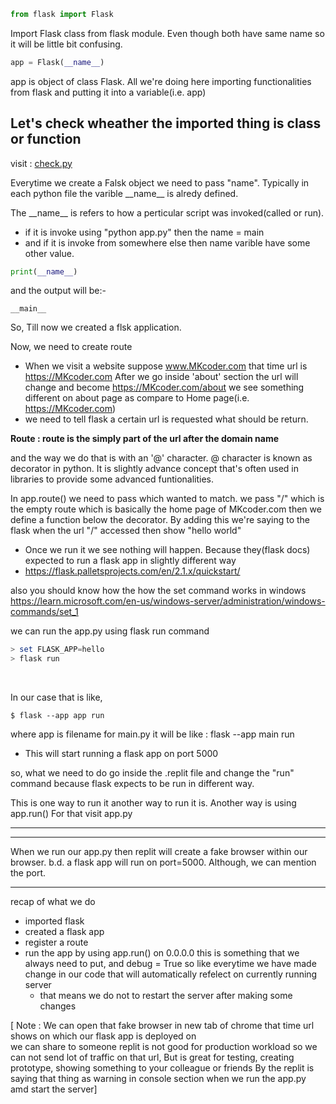 ```python
from flask import Flask
```
Import Flask class from flask module. Even though both have same name so it will be little bit confusing.

```python
app = Flask(__name__)
```
app is object of class Flask. All we're doing here importing functionalities from flask and putting it into a variable(i.e. app)



## Let's check wheather the imported thing is class or function
visit  : [check.py](https://replit.com/@MayankKapadane/career-website#check.py)



Everytime we create a Falsk object we need to pass "name". Typically in each python file the varible \_\_name\_\_ is alredy defined. 

The \_\_name\_\_ is refers to how a perticular script was invoked(called or run). 
- if it is invoke using "python app.py" then the name = main
- and if it is invoke from somewhere else then name varible have some other value.

```python
print(__name__)
```
and the output will be:-
```shell
__main__
```



So, Till now we created a flsk application.


Now, we need to create route

- When we visit a website suppose www.MKcoder.com that time url is https://MKcoder.com
After we go inside 'about' section the url will change and become https://MKcoder.com/about
we see something different on about page as compare to Home page(i.e.  https://MKcoder.com)
- we need to tell flask a certain url is requested what should be return.

**Route : route is the simply part of the url after the domain name**

and the way we do that is with an '@' character.
@ character is known as decorator in python. It is slightly advance concept that's often used in libraries to provide some advanced funtionalities. 

In app.route() we need to pass which wanted to match. we pass "/" which is the empty route which is 
basically the home page of MKcoder.com
then we define a function below the decorator. By adding this we're saying to the flask when the url "/" accessed then show "hello world"

- Once we run it we see nothing will happen. Because they(flask docs) expected to run a flask app in slightly different way
- https://flask.palletsprojects.com/en/2.1.x/quickstart/

also you should know how the how the set command works in windows 
https://learn.microsoft.com/en-us/windows-server/administration/windows-commands/set_1


we can run the app.py using flask run command 

```powershell
> set FLASK_APP=hello
> flask run
```
<br/>  <!-- Adding a <br/> tag for emopty line -->

In our case that is like,
```Linux
$ flask --app app run
``` 
where app  is filename
for main.py it will be like : flask --app main run
- This will start running a flask app on port 5000

so, what we need to do go inside the .replit file and change the "run" command because flask expects to be run in different way.
 
 This is one way to run it another way to run it is. Another way is using app.run() For that visit app.py 
 
<!-- Add an horizontal ruler line -->
***  
___

When we run our app.py then replit will create a fake browser within our browser. 
b.d. a flask app will run on port=5000. Although, we can mention the port.

---
recap of what we do
- imported flask
- created a flask app
- register a route
- run the app by using app.run() on 0.0.0.0 this is something that we always need to put,  and debug = True so like everytime we have made change in our code that will automatically refelect on currently running server
    - that means we do not to restart the server after making some changes

\[ Note : We can open that fake browser in new tab of chrome that time url shows on which our flask app is deployed on  
we can share to someone 
replit is not good for production workload so we can not send lot of traffic on that url, But is great for testing, creating prototype, showing something to your colleague or friends
By the replit is saying that thing as warning in console section when we run the app.py amd start the server\]

